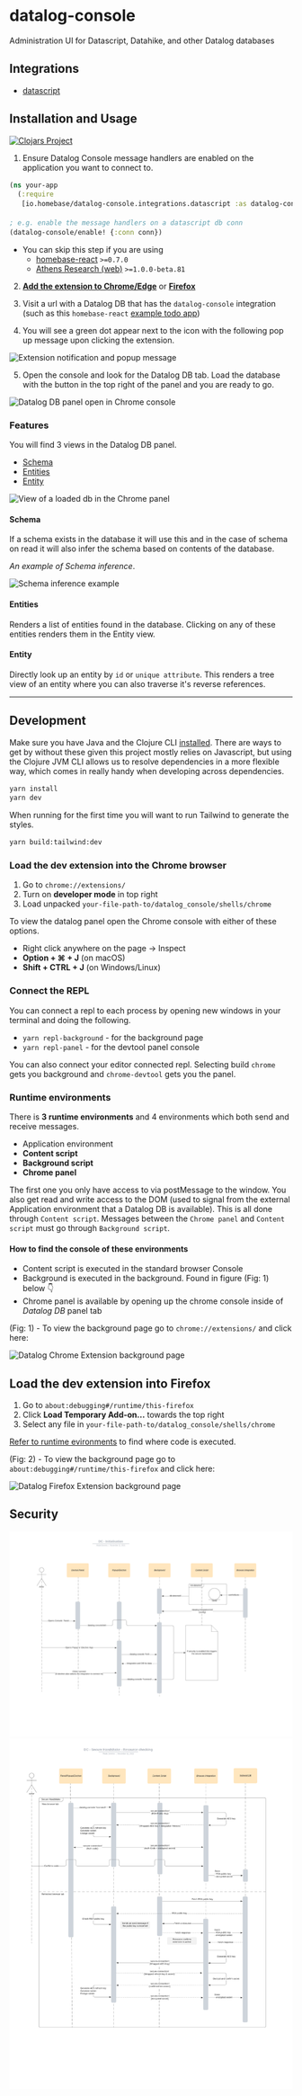 # datalog-console

Administration UI for Datascript, Datahike, and other Datalog databases

## Integrations

- [datascript](https://github.com/tonsky/datascript)

## Installation and Usage

[![Clojars Project](https://img.shields.io/clojars/v/io.homebase/datalog-console.svg)](https://clojars.org/io.homebase/datalog-console)

1. Ensure Datalog Console message handlers are enabled on the application you want to connect to. 

```clojure 
(ns your-app
  (:require 
   [io.homebase/datalog-console.integrations.datascript :as datalog-console]))

; e.g. enable the message handlers on a datascript db conn
(datalog-console/enable! {:conn conn})
```

  - You can skip this step if you are using
    - [homebase-react](https://github.com/homebaseio/homebase-react) `>=0.7.0`
    - [Athens Research (web)](https://github.com/athensresearch/athens) `>=1.0.0-beta.81`

2. **[Add the extension to Chrome/Edge](https://chrome.google.com/webstore/detail/datalog-console/cfgbajnnabfanfdkhpdhndegpmepnlmb)** or **[Firefox](https://addons.mozilla.org/en-US/firefox/addon/datalog-console/)**

3. Visit a url with a Datalog DB that has the `datalog-console` integration (such as this `homebase-react` [example todo app](https://homebaseio.github.io/homebase-react/#!/dev.example.todo))

4. You will see a green dot appear next to the icon with the following pop up message upon clicking the extension. 

![Extension notification and popup message](docs/datalog-db-detected.png)

5. Open the console and look for the Datalog DB tab. Load the database with the button in the top right of the panel and you are ready to go. 

![Datalog DB panel open in Chrome console](docs/chrome-panel.png)

### Features

You will find 3 views in the Datalog DB panel.
- [Schema](#schema)
- [Entities](#entities)
- [Entity](#entity)

![View of a loaded db in the Chrome panel](docs/loaded-db.png)

#### Schema

If a schema exists in the database it will use this and in the case of schema on read it will also infer the schema based on contents of the database. 

_An example of Schema inference_.

![Schema inference example](docs/schema.png)

#### Entities

Renders a list of entities found in the database. Clicking on any of these entities renders them in the Entity view.

#### Entity

Directly look up an entity by `id` or `unique attribute`. This renders a tree view of an entity where you can also traverse it's reverse references.


---

## Development

Make sure you have Java and the Clojure CLI [installed](https://clojure.org/guides/getting_started). There are ways to get by without these given this project mostly relies on Javascript, but using the Clojure JVM CLI allows us to resolve dependencies in a more flexible way, which comes in really handy when developing across dependencies.

```bash
yarn install
yarn dev
```
When running for the first time you will want to run Tailwind to generate the styles.

```bash
yarn build:tailwind:dev
```

### Load the dev extension into the Chrome browser

1. Go to `chrome://extensions/`
2. Turn on **developer mode** in top right
3. Load unpacked `your-file-path-to/datalog_console/shells/chrome`

To view the datalog panel open the Chrome console with either of these options.
- Right click anywhere on the page -> Inspect
- **Option + ⌘ + J**   (on macOS)
- **Shift + CTRL + J** (on Windows/Linux)

### Connect the REPL

You can connect a repl to each process by opening new windows in your terminal and doing the following.


- `yarn repl-background` - for the background page
- `yarn repl-panel` - for the devtool panel console

You can also connect your editor connected repl. Selecting build `chrome` gets you background and `chrome-devtool` gets you the panel.

### Runtime environments

There is **3 runtime environments** and 4 environments which both send and receive messages.
- Application environment
- **Content script**
- **Background script**
- **Chrome panel**

The first one you only have access to via postMessage to the window. You also get read and write access to the DOM (used to signal from the external Application environment that a Datalog DB is available). This is all done through `Content script`. Messages between the `Chrome panel` and `Content script` must go through `Background script`.

#### How to find the console of these environments

- Content script is executed in the standard browser Console
- Background is executed in the background. Found in figure (Fig: 1) below 👇
- Chrome panel is available by opening up the chrome console inside of _Datalog DB_ panel tab


(Fig: 1) - To view the background page go to `chrome://extensions/` and click here:

![Datalog Chrome Extension background page](docs/chrome-extension.jpg)


## Load the dev extension into Firefox

1. Go to `about:debugging#/runtime/this-firefox`
2. Click **Load Temporary Add-on...** towards the top right
3. Select any file in `your-file-path-to/datalog_console/shells/chrome`

[Refer to runtime evironments](#runtime-environments) to find where code is executed.


(Fig: 2) - To view the background page go to `about:debugging#/runtime/this-firefox` and click here:

![Datalog Firefox Extension background page](docs/firefox-extension.png)

## Security

![Extension intialisation](docs/extension-initialisation.png)
![Secure handshake diagram](docs/secure-handshake.png)
